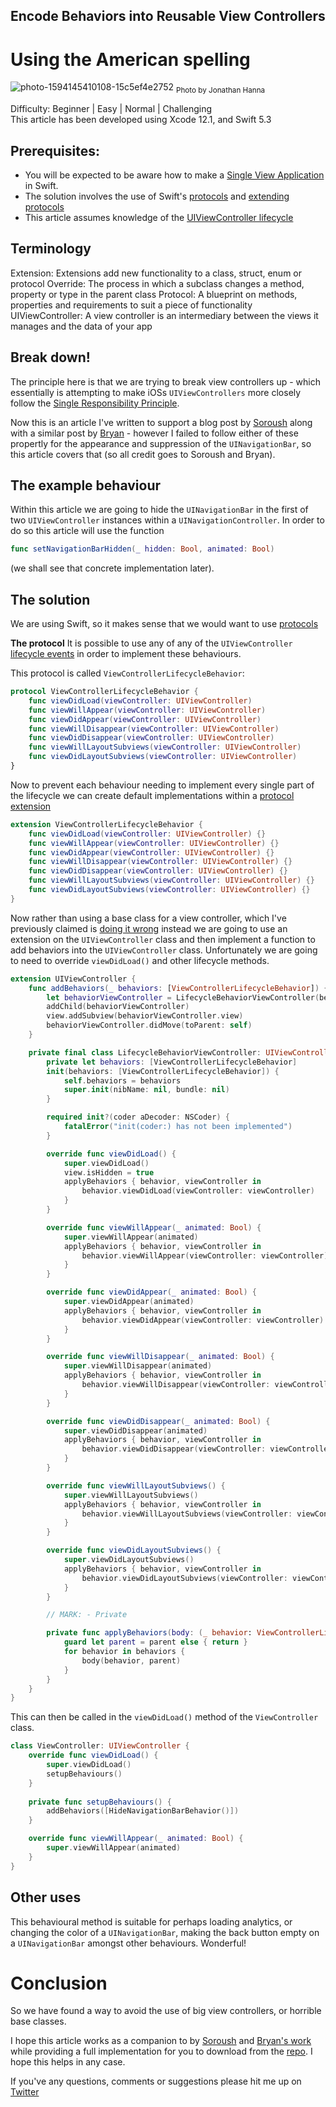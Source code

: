 ## Encode Behaviors into Reusable View Controllers
# Using the American spelling

![photo-1594145410108-15c5ef4e2752](Images/photo-1594145410108-15c5ef4e2752.jpeg)
<sub>Photo by Jonathan Hanna</sub>

Difficulty: Beginner | Easy | Normal | Challenging<br/>
This article has been developed using Xcode 12.1, and Swift 5.3

## Prerequisites:
* You will be expected to be aware how to make a [Single View Application](https://medium.com/swlh/your-first-ios-application-using-xcode-9983cf6efb71) in Swift.
* The solution involves the use of Swift's [protocols](https://medium.com/@stevenpcurtis.sc/protocols-in-swift-f46c31283b18) and [extending protocols](https://medium.com/@stevenpcurtis.sc/protocol-extensions-in-swift-3c8b1127701e)
* This article assumes knowledge of the [UIViewController lifecycle](https://medium.com/@stevenpcurtis.sc/the-uiviewcontroller-lifecycle-b964cf18256b)

## Terminology
Extension: Extensions add new functionality to a class, struct, enum or protocol
Override: The process in which a subclass changes a method, property or type in the parent class
Protocol: A blueprint on methods, properties and requirements to suit a piece of functionality
UIViewController: A view controller is an intermediary between the views it manages and the data of your app

## Break down!
The principle here is that we are trying to break view controllers up - which essentially is attempting to make iOSs `UIViewControllers` more closely follow the [Single Responsibility Principle](https://stevenpcurtis.medium.com/the-solid-principle-applied-to-swift-974e29b94d23).

Now this is an article I've written to support  a blog post by [Soroush](https://khanlou.com/2016/02/many-controllers/) along with a similar post by [Bryan](https://irace.me/lifecycle-behaviors) - however I failed to follow either of these propertly for the appearance and suppression of the `UINavigationBar`, so this article covers that (so all credit goes to Soroush and Bryan).

## The example behaviour
Within this article we are going to hide the `UINavigationBar` in the first of two `UIViewController` instances within a `UINavigationController`. In order to do so this article will use the function

```swift
func setNavigationBarHidden(_ hidden: Bool, animated: Bool)
```

(we shall see that concrete implementation later).

## The solution
We are using Swift, so it makes sense that we would want to use [protocols](https://medium.com/@stevenpcurtis.sc/protocols-in-swift-f46c31283b18)

**The protocol**
It is possible to use any of any of the `UIViewController` [lifecycle events](https://medium.com/@stevenpcurtis.sc/the-uiviewcontroller-lifecycle-b964cf18256b) in order to implement these behaviours.

This protocol is called `ViewControllerLifecycleBehavior`:

```swift
protocol ViewControllerLifecycleBehavior {
    func viewDidLoad(viewController: UIViewController)
    func viewWillAppear(viewController: UIViewController)
    func viewDidAppear(viewController: UIViewController)
    func viewWillDisappear(viewController: UIViewController)
    func viewDidDisappear(viewController: UIViewController)
    func viewWillLayoutSubviews(viewController: UIViewController)
    func viewDidLayoutSubviews(viewController: UIViewController)
}
```

Now to prevent each behaviour needing to implement every single part of the lifecycle we can create default implementations within a [protocol extension](https://medium.com/@stevenpcurtis.sc/protocol-extensions-in-swift-3c8b1127701e)

```swift
extension ViewControllerLifecycleBehavior {
    func viewDidLoad(viewController: UIViewController) {}
    func viewWillAppear(viewController: UIViewController) {}
    func viewDidAppear(viewController: UIViewController) {}
    func viewWillDisappear(viewController: UIViewController) {}
    func viewDidDisappear(viewController: UIViewController) {}
    func viewWillLayoutSubviews(viewController: UIViewController) {}
    func viewDidLayoutSubviews(viewController: UIViewController) {}
}
```

Now rather than using a base class for a view controller, which I've previously claimed is [doing it wrong](https://stevenpcurtis.medium.com/if-youre-using-a-base-class-in-swift-you-re-doing-it-wrong-77c515f42684) instead we are going to use an extension on the `UIViewController` class and then implement a function to add behaviors into the `UIViewController` class. Unfortunately we are going to need to override `viewDidLoad()` and other lifecycle methods.

```swift
extension UIViewController {
    func addBehaviors(_ behaviors: [ViewControllerLifecycleBehavior]) {
        let behaviorViewController = LifecycleBehaviorViewController(behaviors: behaviors)
        addChild(behaviorViewController)
        view.addSubview(behaviorViewController.view)
        behaviorViewController.didMove(toParent: self)
    }

    private final class LifecycleBehaviorViewController: UIViewController, UIGestureRecognizerDelegate {
        private let behaviors: [ViewControllerLifecycleBehavior]
        init(behaviors: [ViewControllerLifecycleBehavior]) {
            self.behaviors = behaviors
            super.init(nibName: nil, bundle: nil)
        }

        required init?(coder aDecoder: NSCoder) {
            fatalError("init(coder:) has not been implemented")
        }

        override func viewDidLoad() {
            super.viewDidLoad()
            view.isHidden = true
            applyBehaviors { behavior, viewController in
                behavior.viewDidLoad(viewController: viewController)
            }
        }

        override func viewWillAppear(_ animated: Bool) {
            super.viewWillAppear(animated)
            applyBehaviors { behavior, viewController in
                behavior.viewWillAppear(viewController: viewController)
            }
        }

        override func viewDidAppear(_ animated: Bool) {
            super.viewDidAppear(animated)
            applyBehaviors { behavior, viewController in
                behavior.viewDidAppear(viewController: viewController)
            }
        }

        override func viewWillDisappear(_ animated: Bool) {
            super.viewWillDisappear(animated)
            applyBehaviors { behavior, viewController in
                behavior.viewWillDisappear(viewController: viewController)
            }
        }

        override func viewDidDisappear(_ animated: Bool) {
            super.viewDidDisappear(animated)
            applyBehaviors { behavior, viewController in
                behavior.viewDidDisappear(viewController: viewController)
            }
        }

        override func viewWillLayoutSubviews() {
            super.viewWillLayoutSubviews()
            applyBehaviors { behavior, viewController in
                behavior.viewWillLayoutSubviews(viewController: viewController)
            }
        }

        override func viewDidLayoutSubviews() {
            super.viewDidLayoutSubviews()
            applyBehaviors { behavior, viewController in
                behavior.viewDidLayoutSubviews(viewController: viewController)
            }
        }

        // MARK: - Private

        private func applyBehaviors(body: (_ behavior: ViewControllerLifecycleBehavior, _ viewController: UIViewController) -> Void) {
            guard let parent = parent else { return }
            for behavior in behaviors {
                body(behavior, parent)
            }
        }
    }
}
```

This can then be called in the `viewDidLoad()` method of the `ViewController` class.

```swift
class ViewController: UIViewController {
    override func viewDidLoad() {
        super.viewDidLoad()
        setupBehaviours()
    }
    
    private func setupBehaviours() {
        addBehaviors([HideNavigationBarBehavior()])
    }

    override func viewWillAppear(_ animated: Bool) {
        super.viewWillAppear(animated)
    }
}
```

## Other uses
This behavioural method is suitable for perhaps loading analytics, or changing the color of a `UINavigationBar`, making the back button empty on a `UINavigationBar` amongst other behaviours. Wonderful! 

# Conclusion
So we have found a way to avoid the use of big view controllers, or horrible base classes. 

I hope this article works as a companion to by [Soroush](https://khanlou.com/2016/02/many-controllers/) and [Bryan's work](https://irace.me/lifecycle-behaviors) while providing a full implementation for you to download from the [repo](https://github.com/stevencurtis/SwiftCoding/tree/master/ViewControllerLifecycleBehaviors). I hope this helps in any case.

If you've any questions, comments or suggestions please hit me up on [Twitter](https://twitter.com/stevenpcurtis) 